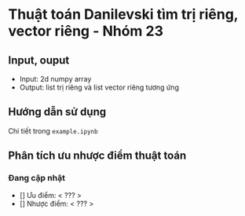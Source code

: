 # Thuật toán Danilevski tìm trị riêng, vector riêng - Nhóm 23

## Input, ouput
* Input: 2d numpy array
* Output: list trị riêng và list vector riêng tương ứng

## Hướng dẫn sử dụng

Chi tiết trong `example.ipynb` 

## Phân tích ưu nhược điểm thuật toán
### Đang cập nhật

* [] Ưu điểm: < ??? >
* [] Nhược điểm: < ??? >